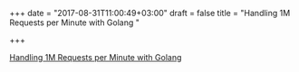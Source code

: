 +++
date = "2017-08-31T11:00:49+03:00"
draft = false
title = "Handling 1M Requests per Minute with Golang  "

+++

<p><a href="https://medium.com/smsjunk/handling-1-million-requests-per-minute-with-golang-f70ac505fcaa?source=linkShare-cddc563b47d1-1504126782">Handling 1M Requests per Minute with Golang  </a></p>